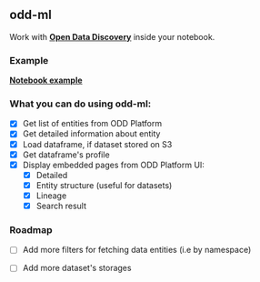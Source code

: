 ## **odd-ml**
Work with  **[Open Data Discovery](https://github.com/opendatadiscovery/odd-platform)** inside your notebook.

### Example
**[Notebook example](./examples/demo.ipynb)**

### What you can do using odd-ml:

 - [x] Get list of entities from ODD Platform
 - [x] Get detailed information about entity
 - [x] Load dataframe, if dataset stored on S3
 - [x] Get dataframe's profile
 - [x] Display embedded pages from ODD Platform UI:
   - [x] Detailed
   - [x] Entity structure (useful for datasets)
   - [x] Lineage
   - [x] Search result

### Roadmap
  - [ ] Add more filters for fetching data entities (i.e by namespace)
  - [ ] Add more dataset's storages



